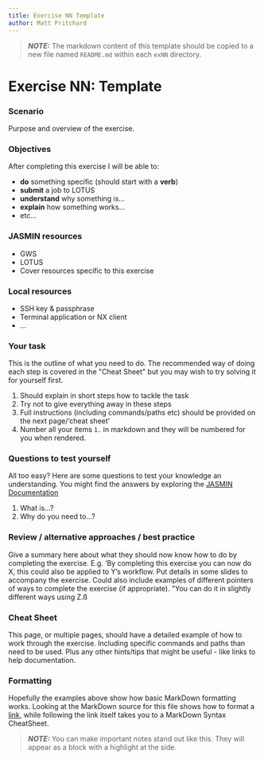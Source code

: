 ```yaml
---
title: Exercise NN Template
author: Matt Pritchard
---
```


> **_NOTE:_**  The markdown content of this template should be copied to a new file named `README.md` within each `exNN` directory.

# Exercise NN: Template

### Scenario

Purpose and overview of the exercise.

### Objectives
 
After completing this exercise I will be able to:

 * **do** something specific (should start with a **verb**)
 * **submit** a job to LOTUS
 * **understand** why something is...
 * **explain** how something works...
 * etc...

### JASMIN resources

 * GWS
 * LOTUS
 * Cover resources specific to this exercise

### Local resources

 * SSH key & passphrase
 * Terminal application or NX client
 * ...

### Your task

This is the outline of what you need to do. The recommended way of doing each step is covered in the "Cheat Sheet" but you may wish to try solving it for yourself first.

 1. Should explain in short steps how to tackle the task
 1. Try not to give everything away in these steps
 1. Full instructions (including commands/paths etc) should be provided on the next page/‘cheat sheet’
 1. Number all your items `1.` in markdown and they will be numbered for you when rendered. 

### Questions to test yourself

All too easy? Here are some questions to test your knowledge an understanding. You might find the answers by exploring the [JASMIN Documentation](https://help.jasmin.ac.uk)

1. What is...?
1. Why do you need to...?

### Review / alternative approaches / best practice

Give a summary here about what they should now know how to do by completing the exercise. E.g. ‘By completing this exercise you can now do X, this could also be applied to Y’s workflow. Put details in some slides to accompany the exercise.
Could also include examples of different pointers of ways to complete the exercise (if appropriate).
"You can do it in slightly different ways using Z.ß

### Cheat Sheet

This page, or multiple pages, should have a detailed example of how to work through the exercise. Including specific commands and paths than need to be used. Plus any other hints/tips that might be useful - like links to help documentation.

### Formatting

Hopefully the examples above show how basic MarkDown formatting works.
Looking at the MarkDown source for this file shows how to format a [link](https://guides.github.com/pdfs/markdown-cheatsheet-online.pdf), while following the link itself takes you to a MarkDown Syntax CheatSheet.

> **_NOTE:_**  You can make important notes stand out like this. They will appear as a block with a highlight at the side.




